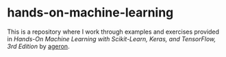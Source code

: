 # hands-on-machine-learning
This is a repository where I work through examples and exercises provided in *Hands-On Machine Learning with Scikit-Learn, Keras, and TensorFlow, 3rd Edition* by [ageron](https://github.com/ageron).
